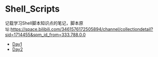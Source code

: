 # Shell_Scripts
记载学习Shell脚本知识点的笔记，脚本原址:https://space.bilibili.com/3461576172505894/channel/collectiondetail?sid=1714455&spm_id_from=333.788.0.0

+ [Day1](Day1/index.md)
+ [Day2](Day2/index.md)

